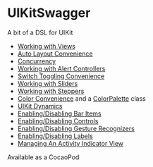 UIKitSwagger
============

A bit of a DSL for UIKit

 - [Working with Views](Docs/Views.md)
 - [Auto Layout Convenience](Docs/AutoLayout.md)
 - [Concurrency](Docs/Concurrency.md)
 - [Working with Alert Controllers](Docs/Alerts.md)
 - [Switch Toggling Convenience](Docs/Switch.md)
 - [Working with Sliders](Docs/Slider.md)
 - [Working with Steppers](Docs/Stepper.md)
 - [Color Convenience](Docs/Color.md) and a [ColorPalette](Docs/ColorPalette.md) class
 - [UIKit Dynamics](Docs/Dynamics.md)
 - [Enabling/Disabling Bar Items](Docs/BarItem.md)
 - [Enabling/Disabling Controls](Docs/Control.md)
 - [Enabling/Disabling Gesture Recognizers](Docs/GestureRecognizer.md)
 - [Enabling/Disabling Labels](Docs/Label.md)
 - [Managing An Activity Indicator View](Docs/SpinnerStateManager.md)


Available as a CocaoPod
